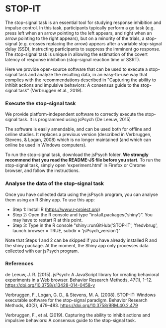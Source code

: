 # STOP-IT

The stop-signal task is an essential tool for studying response inhibition and impulse control. In this task, participants typically perform a go task (e.g. press left when an arrow pointing to the left appears, and right when an arrow pointing to the right appears), but on a minority of the trials, a stop-signal (e.g. crosses replacing the arrow) appears after a variable stop-signal delay (SSD), instructing participants to suppress the imminent go response. The stop-signal task is unique in allowing the estimation of the covert latency of response inhibition (stop-signal reaction time or SSRT).
  
Here we provide open-source software that can be used to execute a stop-signal task and analyze the resulting data, in an easy-to-use way that complies with the recommendations described in "Capturing the ability to inhibit actions and impulsive behaviors: A consensus guide to the stop-signal task" (Verbruggen et al., 2019). 

### Execute the stop-signal task
We provide platform-independent software to correctly execute the stop-signal task. It is programmed using jsPsych (De Leeuw, 2015)

The software is easily amendable, and can be used both for offline and online studies. It replaces a previous version (described in Verbruggen, Stevens, & Logan, 2008) which is no longer maintained (and which can online be used in Windows computers). 

To run the stop-signal task, download the jsPsych folder. **We strongly recommend that you read the README-JS file before you start.** To run the stop-signal task, simply open 'experiment.html' in Firefox or Chrome browser, and follow the instructions. 

### Analyse the data of the stop-signal task
Once you have collected data using the jsPsych program, you can analyse them using an R Shiny app. 
To use this app:

- Step 1: Install R (https://www.r-project.org)
- Step 2: Open the R console and type "install.packages('shiny’)”. You may have to restart R at this point. 
- Step 3: Type in the R console "shiny::runGitHub('STOP-IT', 'fredvbrug', launch.browser = TRUE, subdir = 'jsPsych_version')"

Note that Steps 1 and 2 can be skipped if you have already installed R and the shiny package. At the moment, the Shiny app only processes data collected with our jsPsych program.  


### References
de Leeuw, J. R. (2015). jsPsych: A JavaScript library for creating behavioral experiments in a Web browser. Behavior Research Methods, 47(1), 1–12. https://doi.org/10.3758/s13428-014-0458-y

Verbruggen, F., Logan, G. D., & Stevens, M. A. (2008). STOP-IT: Windows executable software for the stop-signal paradigm. Behavior Research Methods, 40(2), 479–483. https://doi.org/10.3758/BRM.40.2.479

Verbruggen, F., et al. (2019). Capturing the ability to inhibit actions and impulsive behaviors: A consensus guide to the stop-signal task. 
